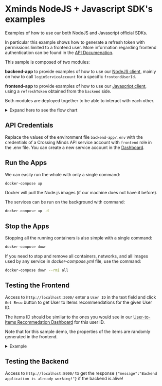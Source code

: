# Xminds NodeJS + Javascript SDK's examples

Examples of how to use our both NodeJS and Javascript official SDKs.

In particular this example shows how to generate a refresh token with permissions limited to a frontend user.
More information regarding frontend authentication can be found in the [API Documenation](https://docs.api.crossingminds.com/authentication.html#login-and-specifying-a-frontend-user).

This sample is composed of two modules:

**backend-app** to provide examples of how to use our [NodeJS client](https://www.npmjs.com/package/xminds-sdk-nodejs), mainly on how to call `loginServiceAccount` for a specific `frontendUserId`.

**frontend-app** to provide examples of how to use our [Javascript client](https://www.npmjs.com/package/xminds-sdk-js), using a `refreshToken` obtained from the `backend` side.

Both modules are deployed together to be able to interact with each other.

<details><summary>Expand here to see the flow chart</summary>
![mvp javascript and nodejs clients drawio](https://user-images.githubusercontent.com/6473986/160758601-e2fb7640-c864-466f-8672-e693062e8fee.png)
</details>

## API Credentials
Replace the values of the environment file `backend-app/.env`
with the credentials of a Crossing Minds API service account with `frontend` role in the .env file.
You can create a new service account in the [Dashboard](https://dashboard.crossingminds.com/).

## Run the Apps
We can easily run the whole with only a single command:
```bash
docker-compose up
```

Docker will pull the Node.js images (if our machine does not have it before).

The services can be run on the background with command:
```bash
docker-compose up -d
```

## Stop the Apps
Stopping all the running containers is also simple with a single command:
```bash
docker-compose down
```

If you need to stop and remove all containers, networks, and all images used by any service in <em>docker-compose.yml</em> file, use the command:
```bash
docker-compose down --rmi all
```

## Testing the Frontend
Access to `http://localhost:3000/` enter a `User ID` in the text field and click `Get Reco` button to get User to Items recommendations for the given User ID.

The items ID should be similar to the ones you would see in our [User-to-Items Recommedation Dashboard](https://dashboard.crossingminds.com/post-auth/user-to-items) for this user ID.

Note that for this sample demo, the properties of the items are randomly generated in the frontend.


<details><summary>Example</summary>
![Screenshot from 2022-03-30 02-38-57](https://user-images.githubusercontent.com/6473986/160759069-edeb2ed4-4c1a-4dfd-b43f-b1b667b814e4.png)
</details>


## Testing the Backend
Access to `http://localhost:8000/` to get the response `{"message":"Backend application is already working!"}` if the backend is alive!
